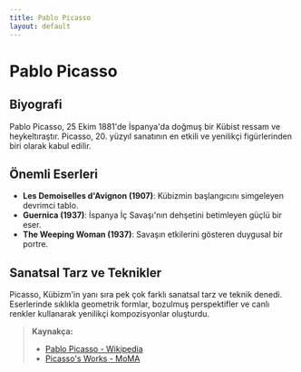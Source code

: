 ```yaml
---
title: Pablo Picasso
layout: default
---
```


# Pablo Picasso

## Biyografi

Pablo Picasso, 25 Ekim 1881'de İspanya'da doğmuş bir Kübist ressam ve heykeltıraştır. Picasso, 20. yüzyıl sanatının en etkili ve yenilikçi figürlerinden biri olarak kabul edilir.

## Önemli Eserleri

- **Les Demoiselles d'Avignon (1907)**: Kübizmin başlangıcını simgeleyen devrimci tablo.
- **Guernica (1937)**: İspanya İç Savaşı'nın dehşetini betimleyen güçlü bir eser.
- **The Weeping Woman (1937)**: Savaşın etkilerini gösteren duygusal bir portre.

## Sanatsal Tarz ve Teknikler

Picasso, Kübizm'in yanı sıra pek çok farklı sanatsal tarz ve teknik denedi. Eserlerinde sıklıkla geometrik formlar, bozulmuş perspektifler ve canlı renkler kullanarak yenilikçi kompozisyonlar oluşturdu.

> **Kaynakça:**
> - [Pablo Picasso - Wikipedia](https://en.wikipedia.org/wiki/Pablo_Picasso)
> - [Picasso's Works - MoMA](https://www.moma.org/artists/4609)

